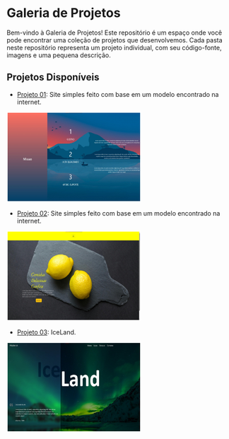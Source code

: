  # Galeria de Projetos

Bem-vindo à Galeria de Projetos! Este repositório é um espaço onde você pode encontrar uma coleção de projetos que desenvolvemos. Cada pasta neste repositório representa um projeto individual, com seu código-fonte, imagens e uma pequena descrição.

## Projetos Disponíveis

- [Projeto 01](https://65ff3fd7430d3e4806cca21b--taupe-quokka-c9e388.netlify.app/): Site simples feito com base em um modelo encontrado na internet.
 <img src="./Img-Readme/01-.jpg" alt="Projeto 1" width="300" height="200" style="border: 2px solid white">

- [Projeto 02](https://65ff3ff7eb20374beb1fad0c--taupe-quokka-c9e388.netlify.app/): Site simples feito com base em um modelo encontrado na internet.
 <img src="./Img-Readme/02-.jpg" alt="Projeto 1" width="300" height="200" style="border: 2px solid white">

 - [Projeto 03](https://aquamarine-flan-44b851.netlify.app/): IceLand.
 <img src="./Img-Readme/03-iceland.jpg" alt="Projeto 1" width="300" height="200" style="border: 2px solid white">
